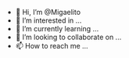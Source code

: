 - 👋 Hi, I’m @Migaelito
- 👀 I’m interested in ...
- 🌱 I’m currently learning ...
- 💞️ I’m looking to collaborate on ...
- 📫 How to reach me ...

<!---
Migaelito/Migaelito is a ✨ special ✨ repository because its `README.md` (this file) appears on your GitHub profile.
You can click the Preview link to take a look at your changes.
--->
